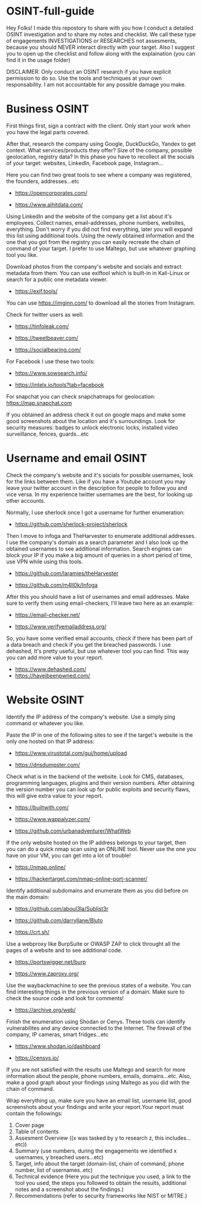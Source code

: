 # OSINT-full-guide
Hey Folks! I made this repostory to share with you how I conduct a detailed OSINT investigation and to share my notes and checklist. We call these type of engagements INVESTIGATIONS or RESEARCHES not assesments, because you should NEVER interact directly with your target. Also I suggest you to open up the checklist and follow along with the explaination (you can find it in the usage folder)

DISCLAIMER: Only conduct an OSINT research if you have explicit permission to do so. Use the tools and techniques at your own responsability. I am not accountable for any possible damage you make.

# Business OSINT

First things first, sign a contract with the client. Only start your work when you have the legal parts covered.

After that, research the company using Google, DuckDuckGo, Yandex to get context. What services/products they offer? Size of the company, possible geolocation, registry data?
In this phase you have to recollect all the socials of your target: websites, LinkedIn, Facebook page, Instagram...

Here you can find two great tools to see where a company was registered, the founders, addresses...etc

* https://opencorporates.com/

* https://www.aihitdata.com/

Using LinkedIn and the website of the company get a list about it's employees. Collect names, email-addresses, phone numbers, websites, everything. Don't worry if you did not find everything, later you will expand this list using additional tools. Using the newly obtained information and the one that you got from the registry you can easily recreate the chain of command of your target. I prefer to use Maltego, but use whatever graphing tool you like.

Download photos from the company's website and socials and extract metadata from them. You can use exiftool which is built-in in Kali-Linux or search for a public one metadata viewer.

* https://exif.tools/

You can use https://imginn.com/ to download all the stories from Instagram.

Check for twitter users as well:

* https://tinfoleak.com/

* https://tweetbeaver.com/

* https://socialbearing.com/

For Facebook I use these two tools: 

* https://www.sowsearch.info/

* https://intelx.io/tools?tab=facebook

For snapchat you can check snapchatmaps for geolocation: https://map.snapchat.com

If you obtained an address check it out on google maps and make some good screenshots about the location and it's surroundings. Look for security measures: badges to unlock electronic locks, installed video surveillance, fences, guards...etc

# Username and email OSINT

Check the company's website and it's socials for possible usernames, look for the links between them. Like if you have a Youtube account you may leave your twitter account in the description for people to follow you and vice versa. In my experience twitter usernames are the best, for looking up other accounts.

Normally, I use sherlock once I got a username for further enumeration: 

* https://github.com/sherlock-project/sherlock 

Then I move to infoga and TheHarvester to enumerate additional addresses. I use the company's domain as a search parameter and I also look up the obtained usernames to see additional information. Search engines can block your IP if you make a big amount of queries in a short period of time, use VPN while using this tools.

* https://github.com/laramies/theHarvester 

* https://github.com/m4ll0k/Infoga 

After this you should have a list of usernames and email addresses. Make sure to verify them using email-checkers, I'll leave two here as an example:

* https://email-checker.net/

* https://www.verifyemailaddress.org/

So, you have some verified email accounts, check if there has been part of a data breach and check if you get the breached passwords. I use dehashed, It's pretty useful, but use whatever tool you can find. This way you can add more value to your report.

* https://www.dehashed.com/
* https://haveibeenpwned.com/

# Website OSINT

Identify the IP address of the company's website. Use a simply ping command or whatever you like.

Paste the IP in one of the following sites to see if the target's website is the only one hosted on that IP address:

* https://www.virustotal.com/gui/home/upload

* https://dnsdumpster.com/

Check what is in the backend of the website. Look for CMS, databases, programming languages, plugins and their version numbers. After obtaining the version number you can look up for public exploits and security flaws, this will give extra value to your report.

* https://builtwith.com/

* https://www.wappalyzer.com/

* https://github.com/urbanadventurer/WhatWeb

If the only website hosted on the IP address belongs to your target, then you can do a quick nmap scan using an ONLINE tool. Never use the one you have on your VM, you can get into a lot of trouble!

* https://nmap.online/

* https://hackertarget.com/nmap-online-port-scanner/

Identify additional subdomains and enumerate them as you did before on the main domain:

* https://github.com/aboul3la/Sublist3r

* https://github.com/darryllane/Bluto

* https://crt.sh/

Use a webproxy like BurpSuite or OWASP ZAP to click throught all the pages of a website and to see additional code.

* https://portswigger.net/burp

* https://www.zaproxy.org/

Use the waybackmachine to see the previous states of a website. You can find interesting things in the previous version of a domain. Make sure to check the source code and look for comments!

* https://archive.org/web/

Finish the enumeration using Shodan or Cenys. These tools can identify vulnerabilites and any device connected to the Internet. The firewall of the company, IP cameras, smart fridges...etc

* https://www.shodan.io/dashboard

* https://censys.io/

If you are not satisfied with the results use Maltego and search for more information about the people, phone numbers, emails, domains...etc. Also, make a good graph about your findings using Maltego as you did with the chain of command.

Wrap everything up, make sure you have an email list, username list, good screenshots about your findings and write your report.Your report must contain the followings:

1. Cover page
2. Table of contents
3. Assesment Overview ((x was tasked by y to research z, this includes…etc))
4. Summary (use numbers, during the engagements we identified x usernames, y breached users...etc)
5. Target, info about the target (domain-list, chain of command, phone number, list of usernames..etc)
6. Technical evidence (Here you put the technique you used, a link to the tool you used, the steps you followed to obtain the results, additional notes and a screenshot about the findings.)
7. Recommendations (refer to security frameworks like NIST or MITRE.)
